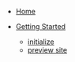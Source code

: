 
* [Home](/)
* [Getting Started](/getting-start/getting-started.md "Infineq - first steps")

	* [initialize](/getting-start/initialize.md "Infineq - initialize")	
	* [preview site](/getting-start/preview-site.md "Preview our site")	
